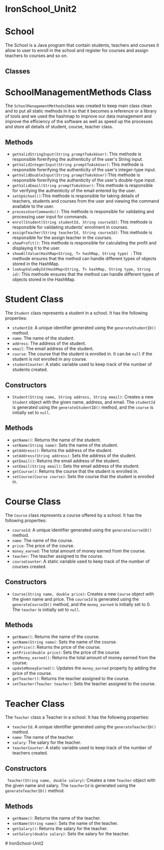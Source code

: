 # IronSchool_Unit2

# School

The School is a Java program that contain students, teachers and courses it allow to user to enroll in the school and register for courses and assign teachers to courses and so on.

## Classes

# SchoolManagementMethods Class

The `SchoolManagementMethods`class was created to keep main class clean and to put all static methods in it so that it becomes a reference or a library of tools and we used the hashmap to improve our data management and improve the efficiency of the software as well as speed up the processes and store all details of student, course, teacher class.

## Methods

- `getValidStringInput(String promptToAskUser)`: This methode is responsible forerifying the authenticity of the user's String input.
- `getValidIntegerInput(String promptToAskUser)`: This methode is responsible forerifying the authenticity of the user's integer-type input.
- `getValidDoubleInput(String promptToAskUser)`:This methode is responsible forerifying the authenticity of the user's double-type input.
- `getValidEmail(String promptToAskUser)`: This methode is responsible for verifying the authenticity of the email entered by the user.
- `setUpSchool()`:This methode is responsible for taking details of teachers, students and courses from the user and viewing the command available to the user.
- `processUserCommands()`: This methode is responsible for validating and processing user input for commands.
- `enrollStudent(String studentId, String courseId)`: This methode is responsible for validating students' enrolment in courses.
- `assignTeacher(String teacherId, String courseId)`: This methode is responsible for the assign teacher in the courses.
- `showProfit()`: This methode is responsible for calculating the profit and displaying it to the user.
- `showAllValue(HashMap<String, T> hashMap, String type) `: This methode ensures that the method can handle different types of objects stored in the HashMap.
- `lookupValueById(HashMap<String, T> hashMap, String type, String id)`: This methode ensures that the method can handle different types of objects stored in the HashMap.

# Student Class

The `Student` class represents a student in a school. It has the following properties:

- `studentId`: A unique identifier generated using the `generateStudentID()` method.
- `name`: The name of the student.
- `address`: The address of the student.
- `email`: The email address of the student.
- `course`: The course that the student is enrolled in. It can be `null` if the student is not enrolled in any course.
- `studentCounter`: A static variable used to keep track of the number of students created.

## Constructors

- `Student(String name, String address, String email)`: Creates a new `Student` object with the given name, address, and email. The `studentId` is generated using the `generateStudentID()` method, and the `course` is initially set to `null`.

## Methods

- `getName()`: Returns the name of the student.
- `setName(String name)`: Sets the name of the student.
- `getAddress()`: Returns the address of the student.
- `setAddress(String address)`: Sets the address of the student.
- `getEmail()`: Returns the email address of the student.
- `setEmail(String email)`: Sets the email address of the student.
- `getCourse()`: Returns the course that the student is enrolled in.
- `setCourse(Course course)`: Sets the course that the student is enrolled in.

# Course Class

The `Course` class represents a course offered by a school. It has the following properties:

- `courseId`: A unique identifier generated using the `generateCourseID()` method.
- `name`: The name of the course.
- `price`: The price of the course.
- `money_earned`: The total amount of money earned from the course.
- `teacher`: The teacher assigned to the course.
- `courseCounter`: A static variable used to keep track of the number of courses created.

## Constructors

- `Course(String name, double price)`: Creates a new `Course` object with the given name and price. The `courseId` is generated using the `generateCourseID()` method, and the `money_earned` is initially set to 0. The `teacher` is initially set to `null`.

## Methods

- `getName()`: Returns the name of the course.
- `setName(String name)`: Sets the name of the course.
- `getPrice()`: Returns the price of the course.
- `setPrice(double price)`: Sets the price of the course.
- `getMoney_earned()`: Returns the total amount of money earned from the course.
- `updateMoneyEarned()`: Updates the `money_earned` property by adding the price of the course.
- `getTeacher()`: Returns the teacher assigned to the course.
- `setTeacher(Teacher teacher)`: Sets the teacher assigned to the course.

# Teacher Class

The `Teacher` class  a Teacher in a school. It has the following properties:

- `teacherId`: A unique identifier generated using the `generateTeacherID()` method.
- `name`: The name of the teacher.
- `salary`: The salary for the teacher.
- `teacherCounter`: A static variable used to keep track of the number of teachers created.

## Constructors

` Teacher(String name, double salary)`: Creates a new `Teacher` object with the given name and salary. The `teacherId` is generated using the `generateTeacherID()` method.

## Methods

- `getName()`: Returns the name of the teacher.
- `setName(String name)`: Sets the name of the teacher.
- `getSalary()`: Returns the salary for the teacher.
- `setSalary(double salary)`: Sets the salary for the teacher.

#   I r o n S c h o o l - U n i t 2  
 